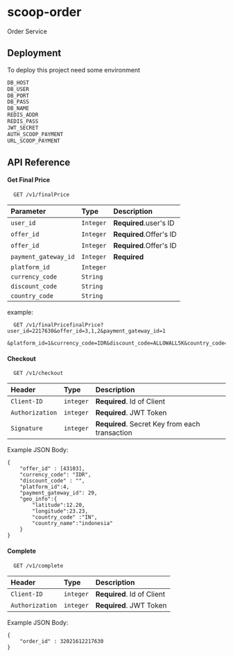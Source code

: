 # scoop-order

Order Service


## Deployment

To deploy this project need some environment

```bash
DB_HOST
DB_USER
DB_PORT
DB_PASS
DB_NAME
REDIS_ADDR
REDIS_PASS
JWT_SECRET
AUTH_SCOOP_PAYMENT
URL_SCOOP_PAYMENT

```


## API Reference

#### Get Final Price

```http
  GET /v1/finalPrice
```

| Parameter | Type     | Description                |
| :-------- | :------- | :------------------------- |
| `user_id` | `Integer` | **Required**.user's ID |
| `offer_id` | `Integer` | **Required**.Offer's ID|
| `offer_id` | `Integer` | **Required**.Offer's ID|
| `payment_gateway_id` | `Integer` | **Required**|
| `platform_id` | `Integer` | |
| `currency_code` | `String` ||
| `discount_code` | `String` ||
| `country_code` | `String` ||

example: 
```http
  GET /v1/finalPricefinalPrice?user_id=2217630&offer_id=3,1,2&payment_gateway_id=1
  &platform_id=1&currency_code=IDR&discount_code=ALLOWALL5K&country_code=ID
```

#### Checkout

```http
  GET /v1/checkout
```

| Header | Type     | Description                       |
| :-------- | :------- | :-------------------------------- |
| `Client-ID`      | `integer` | **Required**. Id of Client |
| `Authorization`      | `integer` | **Required**. JWT Token|
| `Signature`      | `integer` | **Required**. Secret Key from each transaction|

Example JSON Body:
```bigquery
{
	"offer_id" : [43103],
	"currency_code": "IDR",
	"discount_code" : "",
	"platform_id":4,
	"payment_gateway_id": 29,
	"geo_info":{
		"latitude":12.20,
		"longitude":23.23,
		"country_code" :"IN",
		"country_name":"indonesia"
	}
}
```

#### Complete

```http
  GET /v1/complete
```

| Header | Type     | Description                       |
| :-------- | :------- | :-------------------------------- |
| `Client-ID`      | `integer` | **Required**. Id of Client |
| `Authorization`      | `integer` | **Required**. JWT Token|

Example JSON Body:
```bigquery
{
	"order_id" : 32021612217630
}
```

